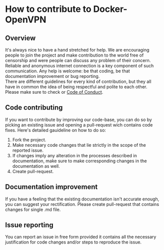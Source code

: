 # How to contribute to Docker-OpenVPN

## Overview
It's always nice to have a hand stretched for help. We are encouraging people to join the project and make contribution
to the world free of censorship and were people can discuss any problem of their concern. Reliable and anonymous internet
connection is a key component of such communication. Any help is welcome: be that coding, be that documentation improvement
or bug reporting.<br>
There are different guidelines for every kind of contribution, but they all have in common the idea of being respectful
and polite to each other. Please make sure to check or [Code of Conduct](CODE_OF_CONDUCT.md).

## Code contributing
If you want to contribute by improving our code-base, you can do so by picking an existing issue and opening a pull-request
wich contains code fixes. Here's detailed gauideline on how to do so:
1. Fork the project.
2. Make necessary code changes that lie strictly in the scope of the reported issue.
3. If changes imply any alteration in the processes described in documentation, make sure to make corresponding changes
in the documentation as well.
4. Create pull-request.

## Documentation improvement
If you have a feeling that the existing documentation isn't accurate enough, you can suggest your rectification.
Please create pull-request that contains changes for single .md file.

## Issue reporting
You can report an issue in free form provided it contains all the necessary justification for code changes and/or steps
to reproduce the issue.
